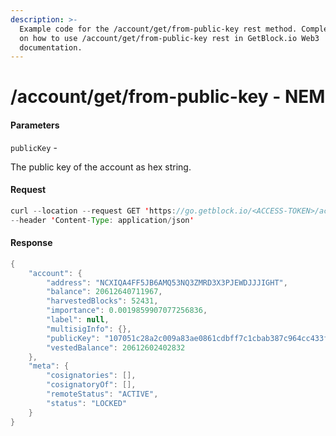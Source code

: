 ```yaml
---
description: >-
  Example code for the /account/get/from-public-key rest method. Сomplete guide
  on how to use /account/get/from-public-key rest in GetBlock.io Web3
  documentation.
---
```


# /account/get/from-public-key - NEM

#### Parameters

`publicKey` -

The public key of the account as hex string.

#### Request

```java
curl --location --request GET 'https://go.getblock.io/<ACCESS-TOKEN>/account/get/from-public-key?publicKey=107051c28a2c009a83ae0861cdbff7c1cbab387c964cc433f7d191d9c3115ed7' \
--header 'Content-Type: application/json'
```

#### Response

```java
{
    "account": {
        "address": "NCXIQA4FF5JB6AMQ53NQ3ZMRD3X3PJEWDJJJIGHT",
        "balance": 20612640711967,
        "harvestedBlocks": 52431,
        "importance": 0.0019859907077256836,
        "label": null,
        "multisigInfo": {},
        "publicKey": "107051c28a2c009a83ae0861cdbff7c1cbab387c964cc433f7d191d9c3115ed7",
        "vestedBalance": 20612602402832
    },
    "meta": {
        "cosignatories": [],
        "cosignatoryOf": [],
        "remoteStatus": "ACTIVE",
        "status": "LOCKED"
    }
}
```
